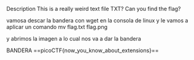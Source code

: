 Description
This is a really weird text file TXT? Can you find the flag?



vamosa descar la bandera con wget en la consola de linux
 y le vamos a aplicar un comando 
mv flag.txt flag.png

y abrimos la imagen a lo cual nos va a dar la bandera

BANDERA
==picoCTF{now_you_know_about_extensions}==

